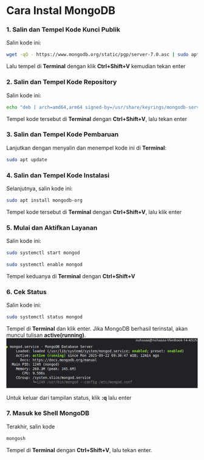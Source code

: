 # Cara Instal MongoDB

### 1. Salin dan Tempel Kode Kunci Publik
Salin kode ini: 
```bash
wget -qO - https://www.mongodb.org/static/pgp/server-7.0.asc | sudo apt-key add - 
``` 
Lalu tempel di **Terminal** dengan klik **Ctrl+Shift+V** kemudian tekan enter


### 2. Salin dan Tempel Kode Repository
Salin kode ini: 
```bash
echo "deb [ arch=amd64,arm64 signed-by=/usr/share/keyrings/mongodb-server-6.0.gpg ] https://repo.mongodb.org/apt/ubuntu jammy/mongodb-org/6.0 multiverse" | sudo tee /etc/apt/sources.list.d/mongodb-org-6.0.list
```
Tempel kode tersebut di **Terminal** dengan **Ctrl+Shift+V**, lalu tekan enter


### 3. Salin dan Tempel Kode Pembaruan
Lanjutkan dengan menyalin dan menempel kode ini di **Terminal**: 
```bash
sudo apt update
```


### 4. Salin dan Tempel Kode Instalasi
Selanjutnya, salin kode ini: 
```bash
sudo apt install mongodb-org
```
Tempel kode tersebut di **Terminal** dengan **Ctrl+Shift+V**, lalu klik enter


### 5. Mulai dan Aktifkan Layanan
Salin kode ini: 
```bash
sudo systemctl start mongod
```
```bash
sudo systemctl enable mongod
```
Tempel keduanya di **Terminal** dengan **Ctrl+Shift+V**


### 6. Cek Status
Salin kode ini: 
```bash
sudo systemctl status mongod
```
Tempel di **Terminal** dan klik enter. Jika MongoDB berhasil terinstal, akan muncul tulisan **active(running)**.
![alt text](../Images/screnshot_12.png)

Untuk keluar dari tampilan status, klik **:q** lalu enter


### 7. Masuk ke Shell MongoDB
Terakhir, salin kode 
```bash
mongosh
```
Tempel di **Terminal** dengan **Ctrl+Shift+V**, lalu tekan enter.
